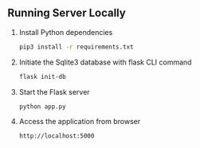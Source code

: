 ## Running Server Locally

1. Install Python dependencies
    ```sh
    pip3 install -r requirements.txt
    ```
1. Initiate the Sqlite3 database with flask CLI command
    ```sh
    flask init-db
1. Start the Flask server
    ```sh
    python app.py
    ```
1. Access the application from browser
    ```sh
    http://localhost:5000
    ```


